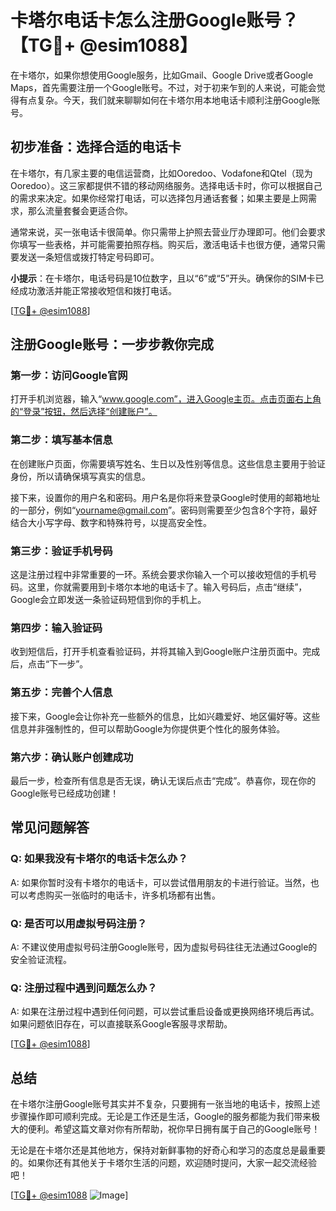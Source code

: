 # 卡塔尔电话卡怎么注册Google账号？【TG💪+ @esim1088】

在卡塔尔，如果你想使用Google服务，比如Gmail、Google Drive或者Google Maps，首先需要注册一个Google账号。不过，对于初来乍到的人来说，可能会觉得有点复杂。今天，我们就来聊聊如何在卡塔尔用本地电话卡顺利注册Google账号。

## 初步准备：选择合适的电话卡

在卡塔尔，有几家主要的电信运营商，比如Ooredoo、Vodafone和Qtel（现为Ooredoo）。这三家都提供不错的移动网络服务。选择电话卡时，你可以根据自己的需求来决定。如果你经常打电话，可以选择包月通话套餐；如果主要是上网需求，那么流量套餐会更适合你。

通常来说，买一张电话卡很简单。你只需带上护照去营业厅办理即可。他们会要求你填写一些表格，并可能需要拍照存档。购买后，激活电话卡也很方便，通常只需要发送一条短信或拨打特定号码即可。

**小提示**：在卡塔尔，电话号码是10位数字，且以“6”或“5”开头。确保你的SIM卡已经成功激活并能正常接收短信和拨打电话。

[[TG💪+ @esim1088](https://t.me/s/esim1088)]

## 注册Google账号：一步步教你完成

### 第一步：访问Google官网

打开手机浏览器，输入“www.google.com”，进入Google主页。点击页面右上角的“登录”按钮，然后选择“创建账户”。

### 第二步：填写基本信息

在创建账户页面，你需要填写姓名、生日以及性别等信息。这些信息主要用于验证身份，所以请确保填写真实的信息。

接下来，设置你的用户名和密码。用户名是你将来登录Google时使用的邮箱地址的一部分，例如“yourname@gmail.com”。密码则需要至少包含8个字符，最好结合大小写字母、数字和特殊符号，以提高安全性。

### 第三步：验证手机号码

这是注册过程中非常重要的一环。系统会要求你输入一个可以接收短信的手机号码。这里，你就需要用到卡塔尔本地的电话卡了。输入号码后，点击“继续”，Google会立即发送一条验证码短信到你的手机上。

### 第四步：输入验证码

收到短信后，打开手机查看验证码，并将其输入到Google账户注册页面中。完成后，点击“下一步”。

### 第五步：完善个人信息

接下来，Google会让你补充一些额外的信息，比如兴趣爱好、地区偏好等。这些信息并非强制性的，但可以帮助Google为你提供更个性化的服务体验。

### 第六步：确认账户创建成功

最后一步，检查所有信息是否无误，确认无误后点击“完成”。恭喜你，现在你的Google账号已经成功创建！

## 常见问题解答

### Q: 如果我没有卡塔尔的电话卡怎么办？

A: 如果你暂时没有卡塔尔的电话卡，可以尝试借用朋友的卡进行验证。当然，也可以考虑购买一张临时的电话卡，许多机场都有出售。

### Q: 是否可以用虚拟号码注册？

A: 不建议使用虚拟号码注册Google账号，因为虚拟号码往往无法通过Google的安全验证流程。

### Q: 注册过程中遇到问题怎么办？

A: 如果在注册过程中遇到任何问题，可以尝试重启设备或更换网络环境后再试。如果问题依旧存在，可以直接联系Google客服寻求帮助。

[[TG💪+ @esim1088](https://t.me/s/esim1088)]

## 总结

在卡塔尔注册Google账号其实并不复杂，只要拥有一张当地的电话卡，按照上述步骤操作即可顺利完成。无论是工作还是生活，Google的服务都能为我们带来极大的便利。希望这篇文章对你有所帮助，祝你早日拥有属于自己的Google账号！

无论是在卡塔尔还是其他地方，保持对新鲜事物的好奇心和学习的态度总是最重要的。如果你还有其他关于卡塔尔生活的问题，欢迎随时提问，大家一起交流经验吧！

[[TG💪+ @esim1088](https://t.me/s/esim1088) ![Image](https://i.postimg.cc/4NQfJmqS/Snipaste-2025-05-13-00-14-12.png)]